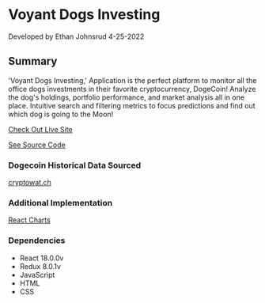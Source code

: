 # Voyant Dogs Investing

Developed by Ethan Johnsrud
4-25-2022

## Summary
'Voyant Dogs Investing,' Application is the perfect platform to monitor all the office dogs investments in their favorite cryptocurrency, DogeCoin!  Analyze the dog's holdings, portfolio performance, and market analysis all in one place.  Intuitive search and filtering metrics to focus predictions and find out which dog is going to the Moon!

[Check Out Live Site](https://ethanjohnsrud.github.io/dogs-investing/)

[See Source Code](https://github.com/ethanjohnsrud/dogs-investing)

### Dogecoin Historical Data Sourced
[cryptowat.ch](https://docs.cryptowat.ch/rest-api/markets/ohlc)

### Additional Implementation
[React Charts](https://react-charts.tanstack.com/)

### Dependencies
- React 18.0.0v
- Redux 8.0.1v
- JavaScript
- HTML
- CSS
